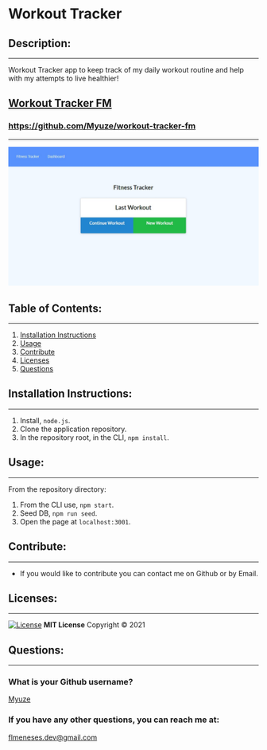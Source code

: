 # Workout Tracker

## Description:

---
Workout Tracker app to keep track of my daily workout routine and help with my attempts to live healthier!

## [Workout Tracker FM](https://tech-blog-fm.herokuapp.com/)
### https://github.com/Myuze/workout-tracker-fm
---
![Workout Tracker](workout-tracker-fm.jpg)

## Table of Contents:

---
1. [Installation Instructions](#installation-instructions)
2. [Usage](#usage)
3. [Contribute](#contribute)
4. [Licenses](#licenses)
5. [Questions](#questions)

## Installation Instructions:

---
1. Install, `node.js`.
2. Clone the application repository.
3. In the repository root, in the CLI, `npm install`.

## Usage:

---
From the repository directory:
1. From the CLI use, `npm start`.
2. Seed DB, `npm run seed`.
3. Open the page at `localhost:3001`.

## Contribute:

---
- If you would like to contribute you can contact me on Github or by Email.

## Licenses:

---
[![License](https://img.shields.io/badge/License-MIT-yellow.svg)](https://opensource.org/licenses/MIT)
**MIT License**
Copyright &#169; 2021

## Questions:

---

### What is your Github username?

[Myuze](https://github.com/Myuze)

### If you have any other questions, you can reach me at:

[flmeneses.dev@gmail.com](mailto:flmeneses.dev@gmail.com)
